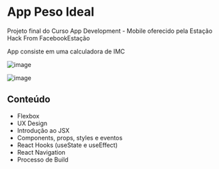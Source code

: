 # App Peso Ideal

Projeto final do Curso App Development - Mobile oferecido pela Estação Hack From FacebookEstação

App consiste em uma calculadora de IMC

![image](https://user-images.githubusercontent.com/80546584/174400735-5890cdcb-1964-4fb1-a10f-2a8cdb0b509e.png)

![image](https://user-images.githubusercontent.com/80546584/174400874-e0e9a950-696a-40e8-a7c1-7f2d6712715f.png)

## Conteúdo

- Flexbox
- UX Design
- Introdução ao JSX
- Components, props, styles e eventos
- React Hooks (useState e useEffect)
- React Navigation
- Processo de Build

